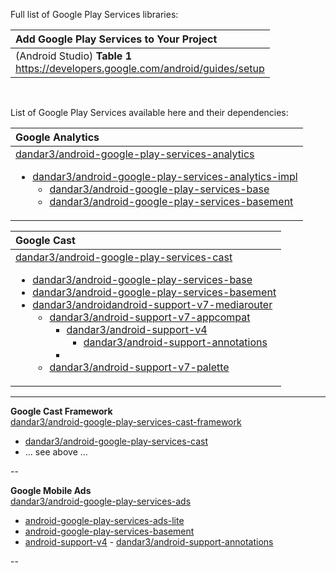 Full list of Google Play Services libraries:

| Add Google Play Services to Your Project|
| :------- |
| (Android Studio) **Table 1**<br/>https://developers.google.com/android/guides/setup |

<br/>

List of Google Play Services available here and their dependencies:

| Google Analytics |
| :------- |
| <a href="https://github.com/dandar3/android-google-play-services-analytics/" target="_blank">dandar3/android-google-play-services-analytics</a><ul><li>[dandar3/android-google-play-services-analytics-impl](https://github.com/dandar3/android-google-play-services-analytics-impl)<ul><li>[dandar3/android-google-play-services-base](https://github.com/dandar3/android-google-play-services-base)<li>[dandar3/android-google-play-services-basement](https://github.com/dandar3/android-google-play-services-basement) |

| Google Cast |
| :------- |
| [dandar3/android-google-play-services-cast](https://github.com/dandar3/android-google-play-services-cast)<ul><li>[dandar3/android-google-play-services-base](https://github.com/dandar3/android-google-play-services-base)<li>[dandar3/android-google-play-services-basement](https://github.com/dandar3/android-google-play-services-basement)<li>[dandar3/androidandroid-support-v7-mediarouter](https://github.com/dandar3/android-support-v7-mediarouter)<ul><li>[dandar3/android-support-v7-appcompat](https://github.com/dandar3/android-support-v7-appcompat)<ul><li>[dandar3/android-support-v4](https://github.com/dandar3/android-support-v4)<ul><li>[dandar3/android-support-annotations](https://github.com/dandar3/android-support-annotations)</ul><li>[]()</ul><li>[dandar3/android-support-v7-palette](https://github.com/dandar3/android-support-v7-palette) |

---

**Google Cast Framework**<br/>
[dandar3/android-google-play-services-cast-framework](https://github.com/dandar3/android-google-play-services-cast-framework)
 - [dandar3/android-google-play-services-cast](https://github.com/dandar3/android-google-play-services-cast)<br/>
 - ... see above ...

--

**Google Mobile Ads**<br/>
[dandar3/android-google-play-services-ads](https://github.com/dandar3/android-google-play-services-ads)
 - [android-google-play-services-ads-lite](https://github.com/dandar3/android-google-play-services-ads-lite)
  - [android-google-play-services-basement](https://github.com/dandar3/android-google-play-services-basement)
   - [android-support-v4](https://github.com/dandar3/android-support-v4)
    - [dandar3/android-support-annotations](https://github.com/dandar3/android-support-annotations)

--

